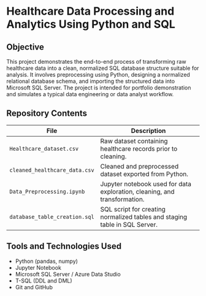 # Healthcare Data Processing and Analytics Using Python and SQL

## Objective

This project demonstrates the end-to-end process of transforming raw healthcare data into a clean, normalized SQL database structure suitable for analysis. It involves preprocessing using Python, designing a normalized relational database schema, and importing the structured data into Microsoft SQL Server. The project is intended for portfolio demonstration and simulates a typical data engineering or data analyst workflow.

## Repository Contents

| File                          | Description                                                                 |
|-------------------------------|-----------------------------------------------------------------------------|
| `Healthcare_dataset.csv`      | Raw dataset containing healthcare records prior to cleaning.               |
| `cleaned_healthcare_data.csv` | Cleaned and preprocessed dataset exported from Python.                     |
| `Data_Preprocessing.ipynb`    | Jupyter notebook used for data exploration, cleaning, and transformation.  |
| `database_table_creation.sql` | SQL script for creating normalized tables and staging table in SQL Server. |

## Tools and Technologies Used

- Python (pandas, numpy)
- Jupyter Notebook
- Microsoft SQL Server / Azure Data Studio
- T-SQL (DDL and DML)
- Git and GitHub
